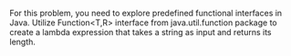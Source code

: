 For this problem, you need to explore predefined functional interfaces in Java. Utilize Function<T,R> interface from java.util.function package to create a lambda expression that takes a string as input and returns its length.